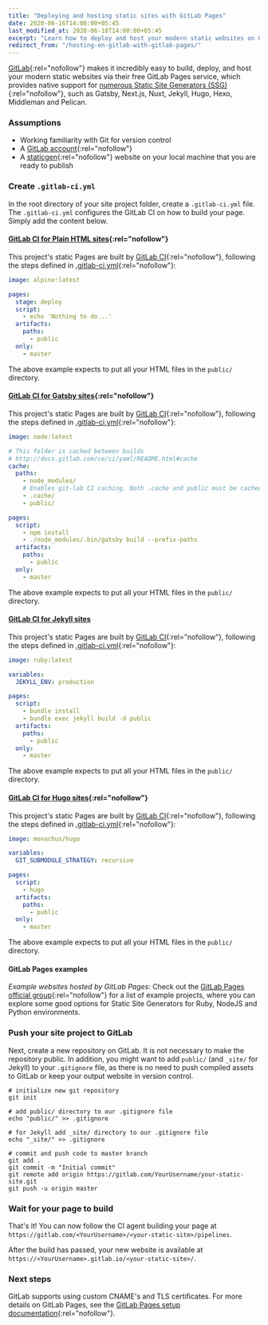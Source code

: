 ```yaml
---
title: "Deploying and hosting static sites with GitLab Pages"
date: 2020-06-16T14:00:00+05:45
last_modified_at: 2020-06-18T14:00:00+05:45
excerpt: "Learn how to deploy and host your modern static websites on GitLab.com with GitLab Pages for free."
redirect_from: "/hosting-on-gitlab-with-gitlab-pages/"
---
```


[GitLab](https://gitlab.com/){:rel="nofollow"} makes it incredibly easy to build, deploy, and host your modern static websites via their free GitLab Pages service, which provides native support for [numerous Static Site Generators (SSG)](https://gitlab.com/pages){:rel="nofollow"}, such as Gatsby, Next.js, Nuxt, Jekyll, Hugo, Hexo, Middleman and Pelican.

### Assumptions

- Working familiarity with Git for version control
- A [GitLab account](https://gitlab.com/users/sign_in){:rel="nofollow"}
- A [staticgen](https://www.staticgen.com/){:rel="nofollow"} website on your local machine that you are ready to publish

### Create `.gitlab-ci.yml`

In the root directory of your site project folder, create a `.gitlab-ci.yml` file. The `.gitlab-ci.yml` configures the GitLab CI on how to build your page. Simply add the content below.

#### [GitLab CI for Plain HTML sites](https://gitlab.com/pages/plain-html){:rel="nofollow"}

This project's static Pages are built by [GitLab CI](https://gitlab.com/pages/plain-html){:rel="nofollow"}, following the steps
defined in [.gitlab-ci.yml](https://gitlab.com/pages/plain-html/-/blob/master/.gitlab-ci.yml){:rel="nofollow"}:

```yml
image: alpine:latest

pages:
  stage: deploy
  script:
    - echo 'Nothing to do...'
  artifacts:
    paths:
      - public
  only:
    - master
```

The above example expects to put all your HTML files in the `public/` directory.

#### [GitLab CI for Gatsby sites](https://gitlab.com/pages/gatsby){:rel="nofollow"}

This project's static Pages are built by [GitLab CI](https://about.gitlab.com/gitlab-ci/){:rel="nofollow"}, following the steps
defined in [.gitlab-ci.yml](https://gitlab.com/pages/gatsby/-/blob/master/.gitlab-ci.yml){:rel="nofollow"}:

```yml
image: node:latest

# This folder is cached between builds
# http://docs.gitlab.com/ce/ci/yaml/README.html#cache
cache:
  paths:
    - node_modules/
    # Enables git-lab CI caching. Both .cache and public must be cached, otherwise builds will fail.
    - .cache/
    - public/

pages:
  script:
    - npm install
    - ./node_modules/.bin/gatsby build --prefix-paths
  artifacts:
    paths:
      - public
  only:
    - master
```

The above example expects to put all your HTML files in the `public/` directory.

#### [GitLab CI for Jekyll sites](https://gitlab.com/pages/jekyll)

This project's static Pages are built by [GitLab CI](https://about.gitlab.com/gitlab-ci/){:rel="nofollow"}, following the steps
defined in [.gitlab-ci.yml](https://gitlab.com/pages/jekyll/-/blob/master/.gitlab-ci.yml){:rel="nofollow"}:

```yml
image: ruby:latest

variables:
  JEKYLL_ENV: production

pages:
  script:
    - bundle install
    - bundle exec jekyll build -d public
  artifacts:
    paths:
      - public
  only:
    - master
```

The above example expects to put all your HTML files in the `public/` directory.

#### [GitLab CI for Hugo sites](https://gitlab.com/pages/hugo){:rel="nofollow"}

This project's static Pages are built by [GitLab CI](https://about.gitlab.com/gitlab-ci/){:rel="nofollow"}, following the steps
defined in [.gitlab-ci.yml](https://gitlab.com/pages/hugo/-/blob/master/.gitlab-ci.yml){:rel="nofollow"}:

```yml
image: monachus/hugo

variables:
  GIT_SUBMODULE_STRATEGY: recursive

pages:
  script:
    - hugo
  artifacts:
    paths:
      - public
  only:
    - master
```

The above example expects to put all your HTML files in the `public/` directory.

#### GitLab Pages examples

_Example websites hosted by GitLab Pages:_ Check out the [GitLab Pages official group](https://gitlab.com/pages){:rel="nofollow"} for a list of example projects, where you can explore some good options for Static Site Generators for Ruby, NodeJS and Python environments.

### Push your site project to GitLab

Next, create a new repository on GitLab. It is not necessary to make the repository public. In addition, you might want to add `public/` (and `_site/` for Jekyll) to your `.gitignore` file, as there is no need to push compiled assets to GitLab or keep your output website in version control.

```text
# initialize new git repository
git init

# add public/ directory to our .gitignore file
echo "public/" >> .gitignore

# for Jekyll add _site/ directory to our .gitignore file
echo "_site/" >> .gitignore

# commit and push code to master branch
git add .
git commit -m "Initial commit"
git remote add origin https://gitlab.com/YourUsername/your-static-site.git
git push -u origin master
```

### Wait for your page to build

That's it! You can now follow the CI agent building your page at `https://gitlab.com/<YourUsername>/<your-static-site>/pipelines`.

After the build has passed, your new website is available at `https://<YourUsername>.gitlab.io/<your-static-site>/`.

### Next steps

GitLab supports using custom CNAME's and TLS certificates. For more details on GitLab Pages, see the [GitLab Pages setup documentation](https://about.gitlab.com/blog/2016/04/07/gitlab-pages-setup/#custom-domains){:rel="nofollow"}.
